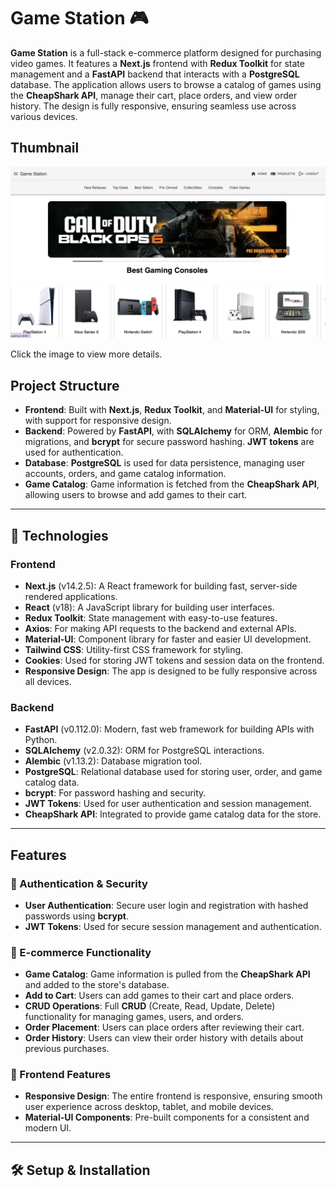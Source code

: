 # Game Station 🎮

**Game Station** is a full-stack e-commerce platform designed for purchasing video games. It features a **Next.js** frontend with **Redux Toolkit** for state management and a **FastAPI** backend that interacts with a **PostgreSQL** database. The application allows users to browse a catalog of games using the **CheapShark API**, manage their cart, place orders, and view order history. The design is fully responsive, ensuring seamless use across various devices.

## Thumbnail

[![Home Thumbnail](https://github.com/Eddieayala9965/Videogame-Ecommerce-Store/blob/82072b6359e15801ccdf64953dd6e3fcc82a7c95/frontend/public/home.png)](https://drive.google.com/file/d/1HTMDcAOvG1XSTedW1nku6ewpXQ6tqR5O/view?usp=sharing)

Click the image to view more details.

## Project Structure

- **Frontend**: Built with **Next.js**, **Redux Toolkit**, and **Material-UI** for styling, with support for responsive design.
- **Backend**: Powered by **FastAPI**, with **SQLAlchemy** for ORM, **Alembic** for migrations, and **bcrypt** for secure password hashing. **JWT tokens** are used for authentication.
- **Database**: **PostgreSQL** is used for data persistence, managing user accounts, orders, and game catalog information.
- **Game Catalog**: Game information is fetched from the **CheapShark API**, allowing users to browse and add games to their cart.

---

## 🚀 Technologies

### Frontend

- **Next.js** (v14.2.5): A React framework for building fast, server-side rendered applications.
- **React** (v18): A JavaScript library for building user interfaces.
- **Redux Toolkit**: State management with easy-to-use features.
- **Axios**: For making API requests to the backend and external APIs.
- **Material-UI**: Component library for faster and easier UI development.
- **Tailwind CSS**: Utility-first CSS framework for styling.
- **Cookies**: Used for storing JWT tokens and session data on the frontend.
- **Responsive Design**: The app is designed to be fully responsive across all devices.

### Backend

- **FastAPI** (v0.112.0): Modern, fast web framework for building APIs with Python.
- **SQLAlchemy** (v2.0.32): ORM for PostgreSQL interactions.
- **Alembic** (v1.13.2): Database migration tool.
- **PostgreSQL**: Relational database used for storing user, order, and game catalog data.
- **bcrypt**: For password hashing and security.
- **JWT Tokens**: Used for user authentication and session management.
- **CheapShark API**: Integrated to provide game catalog data for the store.

---

## Features

### 🔐 Authentication & Security
- **User Authentication**: Secure user login and registration with hashed passwords using **bcrypt**.
- **JWT Tokens**: Used for secure session management and authentication.

### 🛒 E-commerce Functionality
- **Game Catalog**: Game information is pulled from the **CheapShark API** and added to the store's database.
- **Add to Cart**: Users can add games to their cart and place orders.
- **CRUD Operations**: Full **CRUD** (Create, Read, Update, Delete) functionality for managing games, users, and orders.
- **Order Placement**: Users can place orders after reviewing their cart.
- **Order History**: Users can view their order history with details about previous purchases.

### 🎨 Frontend Features
- **Responsive Design**: The entire frontend is responsive, ensuring smooth user experience across desktop, tablet, and mobile devices.
- **Material-UI Components**: Pre-built components for a consistent and modern UI.

---

## 🛠️ Setup & Installation


